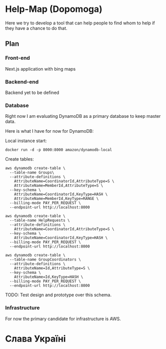 # Help-Map (Dopomoga)

Here we try to develop a tool that can help people to find whom to help if they have a chance to do that.

## Plan

### Front-end

Next.js application with bing maps

### Backend-end

Backend yet to be defined

### Database

Right now I am evaluating DynamoDB as a primary database to keep master data.

Here is what I have for now for DynamoDB:

Local instance start:
``` 
docker run -d -p 8000:8000 amazon/dynamodb-local
```

Create tables:
```
aws dynamodb create-table \
  --table-name Groups\
  --attribute-definitions \
    AttributeName=CoordinatorId,AttributeType=S \
    AttributeName=MemberId,AttributeType=S \
  --key-schema \
    AttributeName=CoordinatorId,KeyType=HASH \
    AttributeName=MemberId,KeyType=RANGE \
  --billing-mode PAY_PER_REQUEST \
  --endpoint-url http://localhost:8000

aws dynamodb create-table \
  --table-name HelpRequests \
  --attribute-definitions \
    AttributeName=CoordinatorId,AttributeType=S \
  --key-schema \
    AttributeName=CoordinatorId,KeyType=HASH \
  --billing-mode PAY_PER_REQUEST \
  --endpoint-url http://localhost:8000

aws dynamodb create-table \
  --table-name GroupCoordinators \
  --attribute-definitions \
    AttributeName=Id,AttributeType=S \
  --key-schema \
    AttributeName=Id,KeyType=HASH \
  --billing-mode PAY_PER_REQUEST \
  --endpoint-url http://localhost:8000
```

TODO: Test design and prototype over this schema.

### Infrastructure

For now  the primary candidate for infrastructure is AWS.

# Слава Україні